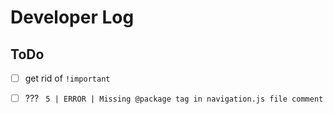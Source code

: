 # Developer Log

##  ToDo

 - [ ] get rid of `!important`
 - [ ] ??? ` 5 | ERROR | Missing @package tag in navigation.js file comment`

